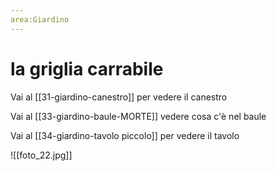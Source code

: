 ```yaml
---
area:Giardino
---
```

# la griglia carrabile

Vai al [[31-giardino-canestro]] per vedere il canestro

Vai al [[33-giardino-baule-MORTE]] vedere cosa c'è nel baule

Vai al [[34-giardino-tavolo piccolo]] per vedere il tavolo

![[foto_22.jpg]]